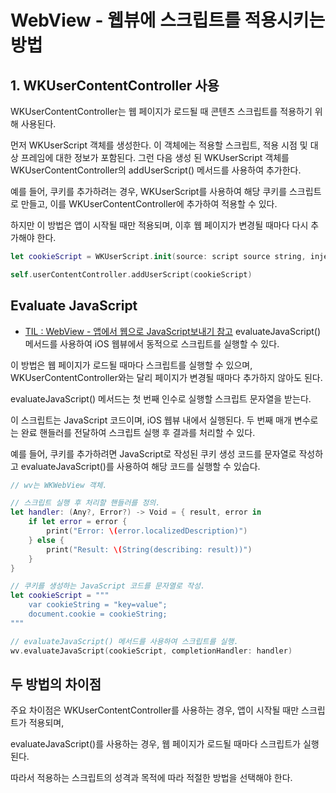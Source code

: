 # WebView - 웹뷰에 스크립트를 적용시키는 방법


## 1. WKUserContentController 사용

WKUserContentController는 웹 페이지가 로드될 때 콘텐츠 스크립트를 적용하기 위해 사용된다.

먼저 WKUserScript 객체를 생성한다. 
이 객체에는 적용할 스크립트, 적용 시점 및 대상 프레임에 대한 정보가 포함된다. 
그런 다음 생성 된 WKUserScript 객체를 WKUserContentController의 addUserScript() 메서드를 사용하여 추가한다.

예를 들어, 쿠키를 추가하려는 경우, WKUserScript를 사용하여 해당 쿠키를 스크립트로 만들고, 이를 WKUserContentController에 추가하여 적용할 수 있다.

하지만 이 방법은 앱이 시작될 때만 적용되며, 이후 웹 페이지가 변경될 때마다 다시 추가해야 한다.

```swift
let cookieScript = WKUserScript.init(source: script source string, injectionTime: .atDocumentStart, forMainFrameOnly: false)

self.userContentController.addUserScript(cookieScript)
```


## Evaluate JavaScript
- [TIL : WebView - 앱에서 웹으로 JavaScript보내기 참고](https://github.com/isGeekCode/TIL/blob/main/Networking/WebView_Sending_JS.md) evaluateJavaScript() 메서드를 사용하여 iOS 웹뷰에서 동적으로 스크립트를 실행할 수 있다.

이 방법은 웹 페이지가 로드될 때마다 스크립트를 실행할 수 있으며, WKUserContentController와는 달리 페이지가 변경될 때마다 추가하지 않아도 된다.

evaluateJavaScript() 메서드는 첫 번째 인수로 실행할 스크립트 문자열을 받는다. 

이 스크립트는 JavaScript 코드이며, iOS 웹뷰 내에서 실행된다.
두 번째 매개 변수로는 완료 핸들러를 전달하여 스크립트 실행 후 결과를 처리할 수 있다.

예를 들어, 쿠키를 추가하려면 JavaScript로 작성된 쿠키 생성 코드를 문자열로 작성하고 evaluateJavaScript()를 사용하여 해당 코드를 실행할 수 있습다.

```swift
// wv는 WKWebView 객체.

// 스크립트 실행 후 처리할 핸들러를 정의.
let handler: (Any?, Error?) -> Void = { result, error in
    if let error = error {
        print("Error: \(error.localizedDescription)")
    } else {
        print("Result: \(String(describing: result))")
    }
}

// 쿠키를 생성하는 JavaScript 코드를 문자열로 작성.
let cookieScript = """
    var cookieString = "key=value";
    document.cookie = cookieString;
"""

// evaluateJavaScript() 메서드를 사용하여 스크립트를 실행.
wv.evaluateJavaScript(cookieScript, completionHandler: handler)

```

## 두 방법의 차이점

주요 차이점은 WKUserContentController를 사용하는 경우, 앱이 시작될 때만 스크립트가 적용되며,

evaluateJavaScript()를 사용하는 경우, 웹 페이지가 로드될 때마다 스크립트가 실행된다.
 
따라서 적용하는 스크립트의 성격과 목적에 따라 적절한 방법을 선택해야 한다.



